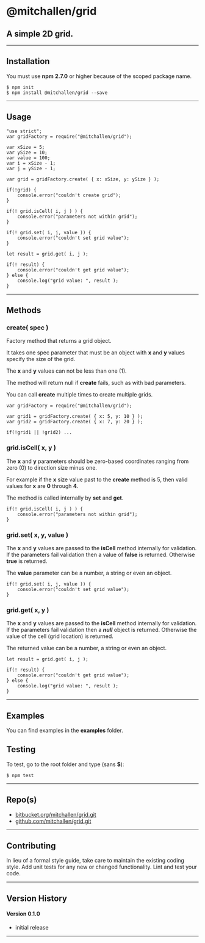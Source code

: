 
@mitchallen/grid
==
A simple 2D grid.
--
* * *
## Installation

You must use __npm__ __2.7.0__ or higher because of the scoped package name.

    $ npm init
    $ npm install @mitchallen/grid --save
  
* * *

## Usage


    "use strict";
    var gridFactory = require("@mitchallen/grid");
    
    var xSize = 5;
    var ySize = 10;
    var value = 100;
    var i = xSize - 1;
    var j = ySize - 1;
    
    var grid = gridFactory.create( { x: xSize, y: ySize } );
    
	if(!grid) {
    	console.error("couldn't create grid");
	}
    
    if(! grid.isCell( i, j ) ) {
    	console.error("parameters not within grid");
    }
    
    if(! grid.set( i, j, value )) {
    	console.error("couldn't set grid value");
    }
    
    let result = grid.get( i, j );
    
    if(! result) {
    	console.error("couldn't get grid value");
    } else {
    	console.log("grid value: ", result );
    }
    
* * *
    
## Methods

### create( spec ) 

Factory method that returns a grid object.

It takes one spec parameter that must be an object with __x__ and __y__ values specify the size of the grid.

The __x__ and __y__ values can not be less than one (1).

The method will return null if __create__ fails, such as with bad parameters.

You can call __create__ multiple times to create multiple grids.

    var gridFactory = require("@mitchallen/grid");
    
    var grid1 = gridFactory.create( { x: 5, y: 10 } );
    var grid2 = gridFactory.create( { x: 7, y: 20 } );
    
	if(!grid1 || !grid2) ...

### grid.isCell( x, y )

The __x__ and __y__ parameters should be zero-based coordinates ranging from  zero (0) to direction size minus one. 

For example if the __x__ size value past to the __create__ method is 5, then valid values for __x__ are __0__ through __4__. 

The method is called internally by __set__ and __get__.

    if(! grid.isCell( i, j ) ) {
    	console.error("parameters not within grid");
    }


### grid.set( x, y, value )

The __x__ and __y__ values are passed to the __isCell__ method internally for validation. If the parameters fail validation then a value of __false__ is returned. Otherwise __true__ is returned.

The __value__ parameter can be a number, a string or even an object.

    if(! grid.set( i, j, value )) {
    	console.error("couldn't set grid value");
    }

### grid.get( x, y )

The __x__ and __y__ values are passed to the __isCell__ method internally for validation. If the parameters fail validation then a __*null*__ object is returned. Otherwise the value of the cell (grid location) is returned.

The returned value can be a number, a string or even an object.

    let result = grid.get( i, j );
    
    if(! result) {
    	console.error("couldn't get grid value");
    } else {
    	console.log("grid value: ", result );
    }

* * *

## Examples

You can find examples in the __examples__ folder.

## Testing

To test, go to the root folder and type (sans __$__):

    $ npm test
   
* * *
 
## Repo(s)

* [bitbucket.org/mitchallen/grid.git](https://bitbucket.org/mitchallen/grid.git)
* [github.com/mitchallen/grid.git](https://github.com/mitchallen/grid.git)

* * *

## Contributing

In lieu of a formal style guide, take care to maintain the existing coding style.
Add unit tests for any new or changed functionality. Lint and test your code.

* * *

## Version History

#### Version 0.1.0 

* initial release

* * *
